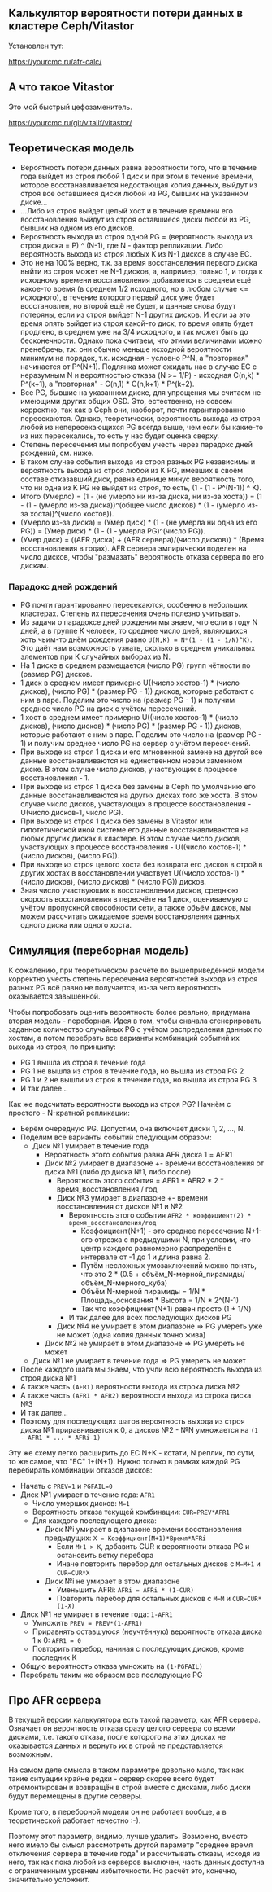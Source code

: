 ## Калькулятор вероятности потери данных в кластере Ceph/Vitastor

Установлен тут:

https://yourcmc.ru/afr-calc/

## А что такое Vitastor

Это мой быстрый цефозаменитель.

https://yourcmc.ru/git/vitalif/vitastor/

## Теоретическая модель

- Вероятность потери данных равна вероятности того, что в течение года выйдет из строя любой 1 диск
  и при этом в течение времени, которое восстанавливается недостающая копия данных, выйдут из строя
  все оставшиеся диски любой из PG, бывших на указанном диске...
- ...Либо из строя выйдет целый хост и в течение времени его восстановления выйдут из строя оставшиеся
  диски любой из PG, бывших на одном из его дисков.
- Вероятность выхода из строя одной PG = (вероятность выхода из строя диска = P) ^ (N-1),
  где N - фактор репликации. Либо вероятность выхода из строя любых K из N-1 дисков в случае EC.
- Это не на 100% верно, т.к. за время восстановления первого диска выйти из строя может не N-1
  дисков, а, например, только 1, и тогда к исходному времени восстановления добавляется в среднем
  ещё какое-то время (в среднем 1/2 исходного, но в любом случае <= исходного), в течение которого
  первый диск уже будет восстановлен, но второй ещё не будет, и данные снова будут потеряны, если
  из строя выйдет N-1 других дисков. И если за это время опять выйдет из строя какой-то диск,
  то время опять будет продлено, в среднем уже на 3/4 исходного, и так может быть до бесконечности.
  Однако пока считаем, что этими величинами можно пренебречь, т.к. они обычно меньше исходной
  вероятности минимум на порядок, т.к. исходная - условно P^N, а "повторная" начинается от P^(N+1).
  Подлянка может ожидать нас в случае EC с неразумным N и вероятностью отказа (N >= 1/P) - исходная
  C(n,k) * P^(k+1), а "повторная" - C(n,1) * C(n,k+1) * P^(k+2).
- Все PG, бывшие на указанном диске, для упрощения мы считаем не имеющими других общих OSD. Это,
  естественно, не совсем корректно, так как в Ceph они, наоборот, почти гарантированно пересекаются.
  Однако, теоретически, вероятность выхода из строя любой из непересекающихся PG всегда выше, чем
  если бы какие-то из них пересекались, то есть у нас будет оценка сверху.
- Степень пересечения мы попробуем учесть через парадокс дней рождений, см. ниже.
- В таком случае события выхода из строя разных PG независимы и вероятность выхода из строя любой
  из K PG, имевших в своём составе отказавший диск, равна единице минус вероятность того, что ни
  одна из K PG не выйдет из строя, то есть, (1 - (1 - P^(N-1)) ^ K).
- Итого (Умерло) = (1 - (не умерло ни из-за диска, ни из-за хоста)) =
  (1 - (1 - (умерло из-за диска))^(общее число дисков) * (1 - (умерло из-за хоста))^(число хостов)).
- (Умерло из-за диска) = (Умер диск) * (1 - (не умерла ни одна из его PG)) =
  (Умер диск) * (1 - (1 - умерла PG)^(число PG)).
- (Умер диск) = ((AFR диска) + (AFR сервера)/(число дисков)) * (Время восстановления в годах).
  AFR сервера эмпирически поделен на число дисков, чтобы "размазать" вероятность отказа сервера
  по его дискам.

### Парадокс дней рождений

- PG почти гарантированно пересекаются, особенно в небольших кластерах. Степень их пересечения
  очень полезно учитывать.
- Из задачи о парадоксе дней рождения мы знаем, что если в году N дней, а в группе K человек,
  то среднее число дней, являющихся хоть чьим-то днём рождения равно `U(N,K) = N*(1 - (1 - 1/N)^K)`.
  Это даёт нам возможность узнать, сколько в среднем уникальных элементов при K случайных выборах из N.
- На 1 диске в среднем размещается (число PG) групп чётности по (размер PG) дисков.
- 1 диск в среднем имеет примерно U((число хостов-1) * (число дисков), (число PG) * (размер PG - 1)) дисков,
  которые работают с ним в паре. Поделим это число на (размер PG - 1) и получим среднее число PG на диск с учётом пересечений.
- 1 хост в среднем имеет примерно U((число хостов-1) * (число дисков), (число дисков) * (число PG) * (размер PG - 1)) дисков,
  которые работают с ним в паре. Поделим это число на (размер PG - 1) и получим среднее число PG на сервер с учётом пересечений.
- При выходе из строя 1 диска и его мгновенной замене на другой все данные восстанавливаются на единственном
  новом заменном диске. В этом случае число дисков, участвующих в процессе восстановления - 1.
- При выходе из строя 1 диска без замены в Ceph по умолчанию его данные восстанавливаются на других дисках
  того же хоста. В этом случае число дисков, участвующих в процессе восстановления - U(число дисков-1, число PG).
- При выходе из строя 1 диска без замены в Vitastor или гипотетической иной системе его данные
  восстанавливаются на любых других дисках в кластере. В этом случае число дисков, участвующих в
  процессе восстановления - U((число хостов-1) * (число дисков), (число PG)).
- При выходе из строя целого хоста без возврата его дисков в строй в других хостах в восстановлении
  участвует U((число хостов-1) * (число дисков), (число дисков) * (число PG)) дисков.
- Зная число участвующих в восстановлении дисков, среднюю скорость восстановления в пересчёте на 1 диск,
  оцениваемую с учётом пропускной способности сети, а также объём дисков, мы можем рассчитать
  ожидаемое время восстановления данных одного диска или одного хоста.

## Симуляция (переборная модель)

К сожалению, при теоретическом расчёте по вышеприведённой модели корректно учесть степень
пересечения вероятностей выхода из строя разных PG всё равно не получается, из-за чего вероятность
оказывается завышенной.

Чтобы попробовать оценить вероятность более реально, придумана вторая модель - переборная.
Идея в том, чтобы сначала сгенерировать заданное количество случайных PG с учётом распределения
данных по хостам, а потом перебрать все варианты комбинаций событий их выхода из строя, по
принципу:
- PG 1 вышла из строя в течение года
- PG 1 не вышла из строя в течение года, но вышла из строя PG 2
- PG 1 и 2 не вышли из строя в течение года, но вышла из строя PG 3
- И так далее...

Как же подсчитать вероятности выхода из строя PG? Начнём с простого - N-кратной репликации:
- Берём очередную PG. Допустим, она включает диски 1, 2, ..., N.
- Поделим все варианты событий следующим образом:
  - Диск №1 умирает в течение года
    - Вероятность этого события равна AFR диска 1 = AFR1
    - Диск №2 умирает в диапазоне +- времени восстановления от диска №1 (либо до диска №1, либо после)
      - Вероятность этого события = AFR1 * AFR2 * 2 * время_восстановления / год
      - Диск №3 умирает в диапазоне +- времени восстановления от дисков №1 и №2
        - Вероятность этого события `AFR2 * коэффициент(2) * время_восстановления/год`
          - Коэффициент(N+1) - это среднее пересечение N+1-ого отрезка с предыдущими N,
            при условии, что центр каждого равномерно распределён в интервале от -1 до 1
            и длина равна 2.
          - Путём несложных умозаключений можно понять, что это 2 * (0.5 + объём_N-мерной_пирамиды/объём_N-мерного_куба)
          - Объём N-мерной пирамиды = 1/N * Площадь_основания * Высота = 1/N * 2^(N-1)
          - Так что коэффициент(N+1) равен просто (1 + 1/N)
        - И так далее для всех последующих дисков PG
      - Диск №4 не умирает в этом диапазоне => PG умереть уже не может (одна копия данных точно жива)
    - Диск №2 не умирает в этом диапазоне => PG умереть не может
  - Диск №1 не умирает в течение года => PG умереть не может
- После каждого шага мы знаем, что учли всю вероятность выхода из строя диска №1
- А также часть `(AFR1)` вероятности выхода из строка диска №2
- А также часть `(AFR1 * AFR2)` вероятности выхода из строка диска №3
- И так далее...
- Поэтому для последующих шагов вероятность выхода из строя диска №1 приравнивается к 0,
  а дисков №2 - №N умножается на `(1 - AFR1 * ... * AFRi-1)`

Эту же схему легко расширить до EC N+K - кстати, N реплик, по сути, то же самое, что "EC" 1+(N+1).
Нужно только в рамках каждой PG перебирать комбинации отказов дисков:
- Начать с `PREV=1` и `PGFAIL=0`
- Диск №1 умирает в течение года: `AFR1`
  - Число умерших дисков: `M=1`
  - Вероятность отказа текущей комбинации: `CUR=PREV*AFR1`
  - Для каждого последующего диска:
    - Диск №i умирает в диапазоне времени восстановления предыдущих: `X = Коэффициент(M+1)*Время*AFRi`
      - Если `M+1 > K`, добавить CUR к вероятности отказа PG и остановить ветку перебора
      - Иначе повторить перебор для остальных дисков с `M=M+1` и `CUR=CUR*X`
    - Диск №i не умирает в этом диапазоне
      - Уменьшить AFRi: `AFRi = AFRi * (1-CUR)`
      - Повторить перебор для остальных дисков с `M=M` и `CUR=CUR*(1-X)`
- Диск №1 не умирает в течение года: `1-AFR1`
  - Умножить `PREV = PREV*(1-AFR1)`
  - Приравнять оставшуюся (неучтённую) вероятность отказа диска 1 к 0: `AFR1 = 0`
  - Повторить перебор, начиная с последующих дисков, кроме последних K
- Общую вероятность отказа умножить на `(1-PGFAIL)`
- Перебрать таким же образом все последующие PG

## Про AFR сервера

В текущей версии калькулятора есть такой параметр, как AFR сервера. Означает он вероятность отказа
сразу целого сервера со всеми дисками, т.е. такого отказа, после которого на этих дисках не оказывается
данных и вернуть их в строй не представляется возможным.

На самом деле смысла в таком параметре довольно мало, так как такие ситуации крайне редки - сервер
скорее всего будет отремонтирован и возвращён в строй вместе с дисками, либо диски будут перемещены
в другие серверы.

Кроме того, в переборной модели он не работает вообще, а в теоретической работает нечестно :-).

Поэтому этот параметр, видимо, лучше удалить. Возможно, вместо него имело бы смысл рассмотреть другой
параметр "среднее время отключения сервера в течение года" и рассчитывать отказы, исходя из него, так
как пока любой из серверов выключен, часть данных доступна с ограниченным уровнем избыточности. Но
расчёт это, конечно, значительно усложнит.
